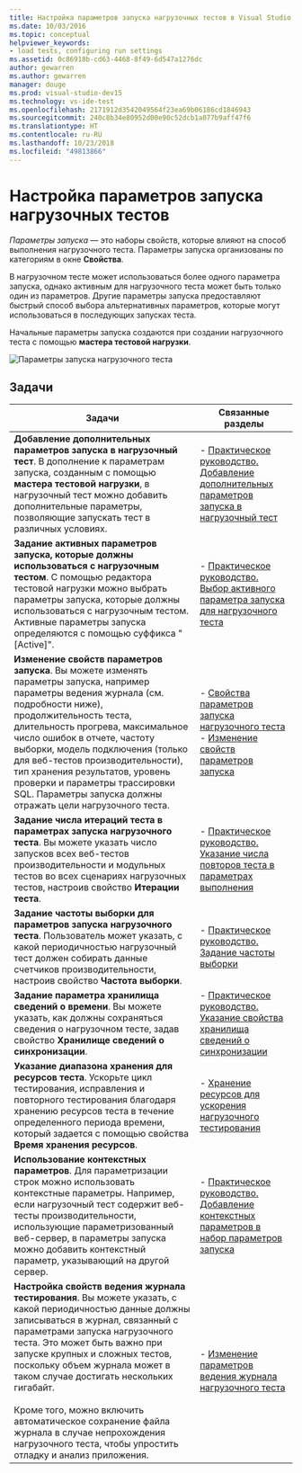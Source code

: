 ```yaml
---
title: Настройка параметров запуска нагрузочных тестов в Visual Studio
ms.date: 10/03/2016
ms.topic: conceptual
helpviewer_keywords:
- load tests, configuring run settings
ms.assetid: 0c86918b-cd63-4468-8f49-6d547a1276dc
author: gewarren
ms.author: gewarren
manager: douge
ms.prod: visual-studio-dev15
ms.technology: vs-ide-test
ms.openlocfilehash: 2171912d3542049564f23ea69b06186cd1846943
ms.sourcegitcommit: 240c8b34e80952d00e90c52dcb1a077b9aff47f6
ms.translationtype: HT
ms.contentlocale: ru-RU
ms.lasthandoff: 10/23/2018
ms.locfileid: "49813866"
---
```

# <a name="configure-load-test-run-settings"></a>Настройка параметров запуска нагрузочных тестов

*Параметры запуска* — это наборы свойств, которые влияют на способ выполнения нагрузочного теста. Параметры запуска организованы по категориям в окне **Свойства**.

В нагрузочном тесте может использоваться более одного параметра запуска, однако активным для нагрузочного теста может быть только один из параметров. Другие параметры запуска предоставляют быстрый способ выбора альтернативных параметров, которые могут использоваться в последующих запусках теста.

Начальные параметры запуска создаются при создании нагрузочного теста с помощью **мастера тестовой нагрузки**.

![Параметры запуска нагрузочного теста](../test/media/loadtestrunsettings.png)

## <a name="tasks"></a>Задачи

|Задачи|Связанные разделы|
|-|-|
|**Добавление дополнительных параметров запуска в нагрузочный тест**. В дополнение к параметрам запуска, созданным с помощью **мастера тестовой нагрузки**, в нагрузочный тест можно добавить дополнительные параметры, позволяющие запускать тест в различных условиях.|-   [Практическое руководство. Добавление дополнительных параметров запуска в нагрузочный тест](../test/how-to-add-additional-run-settings-to-a-load-test.md)|
|**Задание активных параметров запуска, которые должны использоваться с нагрузочным тестом**. С помощью редактора тестовой нагрузки можно выбрать параметры запуска, которые должны использоваться с нагрузочным тестом. Активные параметры запуска определяются с помощью суффикса "[Active]".|-   [Практическое руководство. Выбор активного параметра запуска для нагрузочного теста](../test/how-to-select-the-active-run-setting-for-a-load-test.md)|
|**Изменение свойств параметров запуска**. Вы можете изменять параметры запуска, например параметры ведения журнала (см. подробности ниже), продолжительность теста, длительность прогрева, максимальное число ошибок в отчете, частоту выборки, модель подключения (только для веб-тестов производительности), тип хранения результатов, уровень проверки и параметры трассировки SQL. Параметры запуска должны отражать цели нагрузочного теста.|-   [Свойства параметров запуска нагрузочного теста](../test/load-test-run-settings-properties.md)<br />-   [Изменение свойств параметров запуска](../test/load-test-run-settings-properties.md#change-run-setting-properties)|
|**Задание числа итераций теста в параметрах запуска нагрузочного теста**. Вы можете указать число запусков всех веб-тестов производительности и модульных тестов во всех сценариях нагрузочных тестов, настроив свойство **Итерации теста**.|-   [Практическое руководство. Указание числа повторов теста в параметрах выполнения](../test/how-to-specify-the-number-of-test-iterations-in-a-load-test.md)|
|**Задание частоты выборки для параметров запуска нагрузочного теста**. Пользователь может указать, с какой периодичностью нагрузочный тест должен собирать данные счетчиков производительности, настроив свойство **Частота выборки**.|-   [Практическое руководство. Задание частоты выборки](../test/how-to-specify-the-sample-rate-for-a-load-test.md)|
|**Задание параметра хранилища сведений о времени**. Вы можете указать, как должны сохраняться сведения о нагрузочном тесте, задав свойство **Хранилище сведений о синхронизации**.|-   [Практическое руководство. Указание свойства хранилища сведений о синхронизации](../test/how-to-specify-the-timing-details-storage-property-for-a-load-test.md)|
|**Указание диапазона хранения для ресурсов теста**. Ускорьте цикл тестирования, исправления и повторного тестирования благодаря хранению ресурсов теста в течение определенного периода времени, который задается с помощью свойства **Время хранения ресурсов**.|-   [Хранение ресурсов для ускорения нагрузочного тестирования](/azure/devops/test/load-test/getting-started-with-performance-testing?view=vsts)|
|**Использование контекстных параметров**. Для параметризации строк можно использовать контекстные параметры. Например, если нагрузочный тест содержит веб-тесты производительности, использующие параметризованный веб-сервер, в параметры запуска можно добавить контекстный параметр, указывающий на другой сервер.|-   [Практическое руководство. Добавление контекстных параметров в набор параметров запуска](../test/how-to-add-context-parameters-to-a-load-test-run-setting.md)|
|**Настройка свойств ведения журнала тестирования**. Вы можете указать, с какой периодичностью данные должны записываться в журнал, связанный с параметрами запуска нагрузочного теста. Это может быть важно при запуске крупных и сложных тестов, поскольку объем журнала может в таком случае достигать нескольких гигабайт.<br /><br /> Кроме того, можно включить автоматическое сохранение файла журнала в случае непрохождения нагрузочного теста, чтобы упростить отладку и анализ приложения.|-   [Изменение параметров ведения журнала нагрузочного теста](../test/modify-load-test-logging-settings.md)|